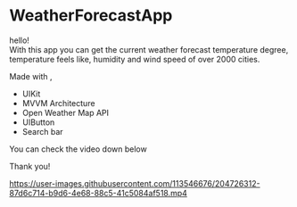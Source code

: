 # WeatherForecastApp
hello!       
With this app   you can get the current weather forecast  temperature degree, temperature feels like, humidity and wind speed of over 2000 cities.   

Made with ,

* UIKit
* MVVM Architecture
* Open Weather Map API
* UIButton
* Search bar


You can check the video down below 

Thank you!


https://user-images.githubusercontent.com/113546676/204726312-87d6c714-b9d6-4e68-88c5-41c5084af518.mp4

